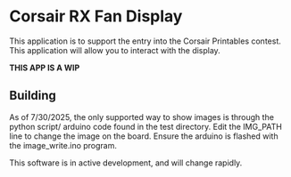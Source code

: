 # Corsair RX Fan Display

This application is to support the entry into the Corsair Printables contest. This application will allow you to interact with the display.

**THIS APP IS A WIP**

## Building

As of 7/30/2025, the only supported way to show images is through the python script/ arduino code found in the test directory. Edit the IMG_PATH line to change the image on the board. Ensure the arduino is flashed with the image_write.ino program.

This software is in active development, and will change rapidly.
